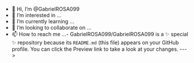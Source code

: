 - 👋 Hi, I’m @GabrielROSA099
- 👀 I’m interested in ...
- 🌱 I’m currently learning ...
- 💞️ I’m looking to collaborate on ...
- 📫 How to reach me ...-
GabrielROSA099/GabrielROSA099 is a ✨ special ✨ repository because its `README.md` (this file) appears on your GitHub profile.
You can click the Preview link to take a look at your changes.
--->
